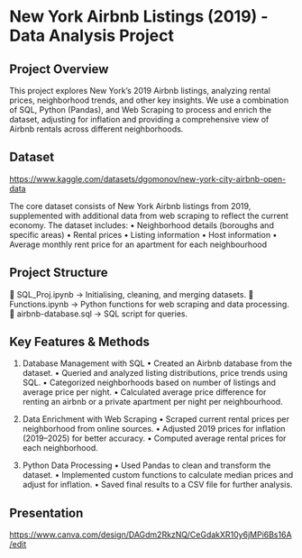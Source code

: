 # New York Airbnb Listings (2019) - Data Analysis Project

## Project Overview

This project explores New York’s 2019 Airbnb listings, analyzing rental prices, neighborhood trends, and other key insights. We use a combination of SQL, Python (Pandas), and Web Scraping to process and enrich the dataset, adjusting for inflation and providing a comprehensive view of Airbnb rentals across different neighborhoods.

## Dataset
https://www.kaggle.com/datasets/dgomonov/new-york-city-airbnb-open-data

The core dataset consists of New York Airbnb listings from 2019, supplemented with additional data from web scraping to reflect the current economy. The dataset includes:
	•	Neighborhood details (boroughs and specific areas)
	•	Rental prices
	•	Listing information
	•	Host information
  •	Average monthly rent price for an apartment for each neighbourhood

## Project Structure

📂 SQL_Proj.ipynb → Initialising, cleaning, and merging datasets.
📂 Functions.ipynb → Python functions for web scraping and data processing.
📂 airbnb-database.sql → SQL script for queries.

## Key Features & Methods

1. Database Management with SQL
	•	Created an Airbnb database from the dataset.
	•	Queried and analyzed listing distributions, price trends using SQL.
	•	Categorized neighborhoods based on number of listings and average price per night.
	•	Calculated average price difference for renting an airbnb or a private apartment per night per neighbourhood. 

3. Data Enrichment with Web Scraping
	•	Scraped current rental prices per neighborhood from online sources.
	•	Adjusted 2019 prices for inflation (2019–2025) for better accuracy.
	•	Computed average rental prices for each neighborhood.

4. Python Data Processing
	•	Used Pandas to clean and transform the dataset.
	•	Implemented custom functions to calculate median prices and adjust for inflation.
	•	Saved final results to a CSV file for further analysis.
## Presentation
https://www.canva.com/design/DAGdm2RkzNQ/CeGdakXR10y6jMPi6Bs16A/edit
